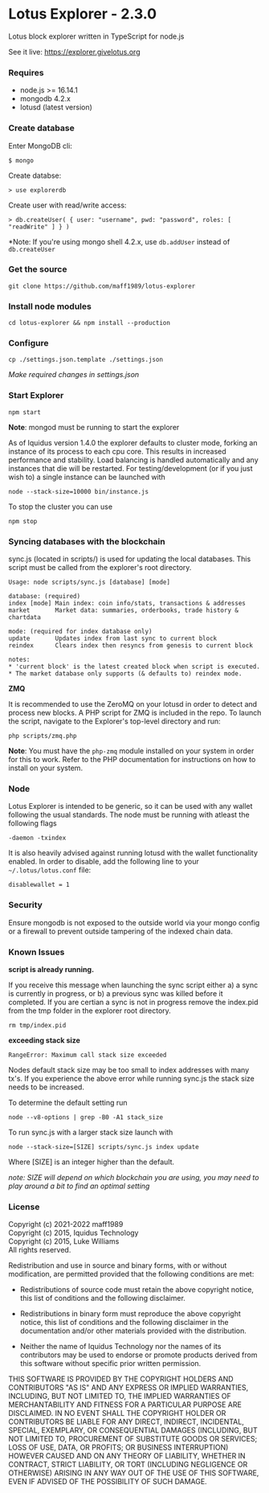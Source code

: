 Lotus Explorer - 2.3.0
================

Lotus block explorer written in TypeScript for node.js

See it live: https://explorer.givelotus.org

### Requires

*  node.js >= 16.14.1
*  mongodb 4.2.x
*  lotusd (latest version)

### Create database

Enter MongoDB cli:

    $ mongo

Create databse:

    > use explorerdb

Create user with read/write access:

    > db.createUser( { user: "username", pwd: "password", roles: [ "readWrite" ] } )

*Note: If you're using mongo shell 4.2.x, use `db.addUser` instead of `db.createUser`

### Get the source

    git clone https://github.com/maff1989/lotus-explorer

### Install node modules

    cd lotus-explorer && npm install --production

### Configure

    cp ./settings.json.template ./settings.json

*Make required changes in settings.json*

### Start Explorer

    npm start

**Note**: mongod must be running to start the explorer

As of Iquidus version 1.4.0 the explorer defaults to cluster mode, forking an instance of its process to each cpu core. This results in increased performance and stability. Load balancing is handled automatically and any instances that die will be restarted. For testing/development (or if you just wish to) a single instance can be launched with

    node --stack-size=10000 bin/instance.js

To stop the cluster you can use

    npm stop

### Syncing databases with the blockchain

sync.js (located in scripts/) is used for updating the local databases. This script must be called from the explorer's root directory.

    Usage: node scripts/sync.js [database] [mode]

    database: (required)
    index [mode] Main index: coin info/stats, transactions & addresses
    market       Market data: summaries, orderbooks, trade history & chartdata

    mode: (required for index database only)
    update       Updates index from last sync to current block
    reindex      Clears index then resyncs from genesis to current block

    notes:
    * 'current block' is the latest created block when script is executed.
    * The market database only supports (& defaults to) reindex mode.

**ZMQ**

It is recommended to use the ZeroMQ on your lotusd in order to detect and process new blocks. A PHP script for ZMQ is included in the repo. To launch the script, navigate to the Explorer's top-level directory and run:

    php scripts/zmq.php

**Note**: You must have the `php-zmq` module installed on your system in order for this to work. Refer to the PHP documentation for instructions on how to install on your system.

### Node

Lotus Explorer is intended to be generic, so it can be used with any wallet following the usual standards. The node must be running with atleast the following flags

    -daemon -txindex

It is also heavily advised against running lotusd with the wallet functionality enabled. In order to disable, add the following line to your `~/.lotus/lotus.conf` file:

    disablewallet = 1
    
### Security

Ensure mongodb is not exposed to the outside world via your mongo config or a firewall to prevent outside tampering of the indexed chain data. 

### Known Issues

**script is already running.**

If you receive this message when launching the sync script either a) a sync is currently in progress, or b) a previous sync was killed before it completed. If you are certian a sync is not in progress remove the index.pid from the tmp folder in the explorer root directory.

    rm tmp/index.pid

**exceeding stack size**

    RangeError: Maximum call stack size exceeded

Nodes default stack size may be too small to index addresses with many tx's. If you experience the above error while running sync.js the stack size needs to be increased.

To determine the default setting run

    node --v8-options | grep -B0 -A1 stack_size

To run sync.js with a larger stack size launch with

    node --stack-size=[SIZE] scripts/sync.js index update

Where [SIZE] is an integer higher than the default.

*note: SIZE will depend on which blockchain you are using, you may need to play around a bit to find an optimal setting*

### License

Copyright (c) 2021-2022 maff1989  
Copyright (c) 2015, Iquidus Technology  
Copyright (c) 2015, Luke Williams  
All rights reserved.

Redistribution and use in source and binary forms, with or without
modification, are permitted provided that the following conditions are met:

* Redistributions of source code must retain the above copyright notice, this
  list of conditions and the following disclaimer.

* Redistributions in binary form must reproduce the above copyright notice,
  this list of conditions and the following disclaimer in the documentation
  and/or other materials provided with the distribution.

* Neither the name of Iquidus Technology nor the names of its
  contributors may be used to endorse or promote products derived from
  this software without specific prior written permission.

THIS SOFTWARE IS PROVIDED BY THE COPYRIGHT HOLDERS AND CONTRIBUTORS "AS IS"
AND ANY EXPRESS OR IMPLIED WARRANTIES, INCLUDING, BUT NOT LIMITED TO, THE
IMPLIED WARRANTIES OF MERCHANTABILITY AND FITNESS FOR A PARTICULAR PURPOSE ARE
DISCLAIMED. IN NO EVENT SHALL THE COPYRIGHT HOLDER OR CONTRIBUTORS BE LIABLE
FOR ANY DIRECT, INDIRECT, INCIDENTAL, SPECIAL, EXEMPLARY, OR CONSEQUENTIAL
DAMAGES (INCLUDING, BUT NOT LIMITED TO, PROCUREMENT OF SUBSTITUTE GOODS OR
SERVICES; LOSS OF USE, DATA, OR PROFITS; OR BUSINESS INTERRUPTION) HOWEVER
CAUSED AND ON ANY THEORY OF LIABILITY, WHETHER IN CONTRACT, STRICT LIABILITY,
OR TORT (INCLUDING NEGLIGENCE OR OTHERWISE) ARISING IN ANY WAY OUT OF THE USE
OF THIS SOFTWARE, EVEN IF ADVISED OF THE POSSIBILITY OF SUCH DAMAGE.
